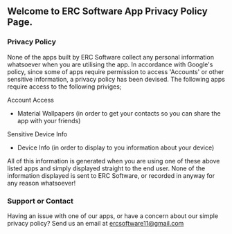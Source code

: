 ## Welcome to ERC Software App Privacy Policy Page.


### Privacy Policy

None of the apps built by ERC Software collect any personal information whatsoever when you are utilising the app. In accordance with Google's policy, since some of apps require permission to access 'Accounts' or other sensitive information, a privacy policy has been devised. The following apps require access to the following priviges;

Account Access
- Material Wallpapers (in order to get your contacts so you can share the app with your friends)

Sensitive Device Info
- Device Info (in order to display to you information about your device)

All of this information is generated when you are using one of these above listed apps and simply displayed straight to the end user. None of the information displayed is sent to ERC Software, or recorded in anyway for any reason whatsoever!


### Support or Contact

Having an issue with one of our apps, or have a concern about our simple privacy policy? Send us an email at ercsoftware11@gmail.com
